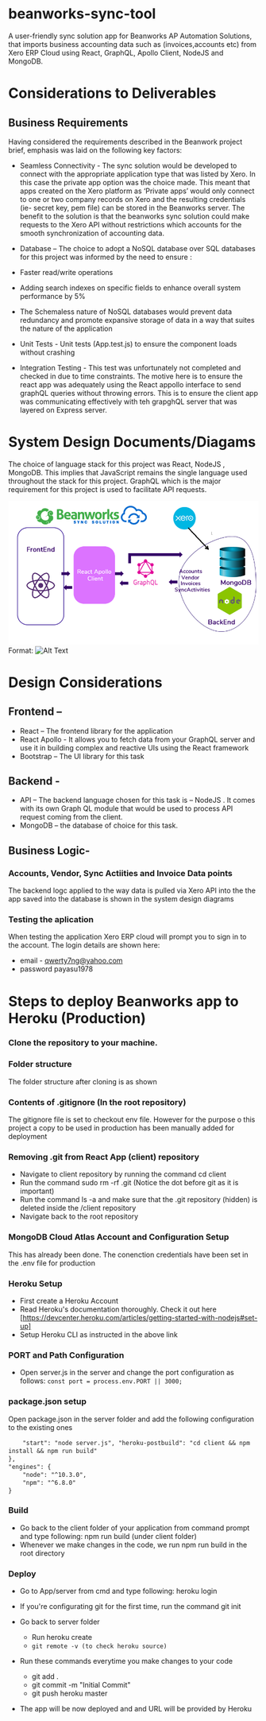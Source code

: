 # beanworks-sync-tool
A user-friendly sync solution app for Beanworks AP Automation Solutions, that imports business accounting data such as (invoices,accounts etc) from Xero ERP Cloud using React, GraphQL, Apollo Client, NodeJS and MongoDB.

# Considerations to Deliverables
## Business Requirements
Having considered the requirements described in the Beanwork  project brief, emphasis was laid on the following key factors:
* 	Seamless Connectivity - The sync solution would be developed to connect with the appropriate application type that was listed by Xero.  In this case the private app option was the choice made. This meant that apps created on the Xero platform as ‘Private apps’ would only connect to one or two  company records on Xero and the resulting credentials (ie- secret key, pem file) can be stored in the Beanworks server. The benefit to the solution is that the beanworks sync solution could make requests to the Xero API without restrictions which accounts for the smooth synchronization of accounting data.
* 	Database –  The choice to adopt a NoSQL database  over SQL databases for this project was informed by the need to ensure :
   *	Faster read/write operations 
   *	Adding search indexes on specific fields to enhance overall  system performance by 5%
   *	The  Schemaless nature of NoSQL databases would  prevent  data redundancy  and promote expansive storage of data in a way that suites the nature of the application
   
   *  Unit Tests - Unit tests (App.test.js) to ensure the component loads without crashing
   
   * Integration Testing - This test was unfortunately not completed and checked in due to time constraints. The motive here is to ensure the react app was adequately using the React appollo interface to send graphQL queries without throwing errors. This is to ensure the client app was communicating effectively with teh grapghQL server that was layered on Express server.


# System Design Documents/Diagams
The choice of language stack for this project was React, NodeJS , MongoDB. This implies that JavaScript remains the single language used throughout the stack for this project. GraphQL which is the major requirement for this project is used to facilitate API requests.


![System Design](/sys_diagram.png)
Format: ![Alt Text](url)

# Design Considerations
## Frontend – 
 * React – The frontend library for the application
 * React Apollo - It allows you to fetch data from your GraphQL server and use it in building complex and reactive UIs using the React framework
 * Bootstrap – The UI library for this task
## Backend - 
  *  API – The backend language chosen for this task is – NodeJS . It comes with its own Graph QL module that would be used to process API request coming from the client.
 *  MongoDB – the database of choice for this task.

## Business Logic- 

### Accounts, Vendor, Sync Actiities  and Invoice Data points
The backend logc applied to the way data is pulled via Xero API into the the app saved into the database is shown in the system design diagrams

### Testing the aplication
When testing the application Xero ERP cloud will prompt you to sign in to the account. The login details are shown here:
 * email - qwerty7ng@yahoo.com
 * password payasu1978


# Steps to deploy Beanworks app to Heroku (Production)
### Clone the repository to your machine.

### Folder structure
The folder structure after cloning is as shown

### Contents of .gitignore (In the root repository)
The gitignore file is set to checkout env file. However for the purpose o this project a copy to be used in production has been manually added for deployment

### Removing .git from React App (client) repository
* Navigate to client repository by running the command cd client
* Run the command sudo rm -rf .git (Notice the dot before git as it is important)
* Run the command ls -a and make sure that the .git repository (hidden) is deleted inside the /client repository
* Navigate back to the root repository

### MongoDB Cloud Atlas Account and Configuration Setup
This has already been done. The conenction credentials have been set in the .env file for production

### Heroku Setup
* First create a Heroku Account
* Read Heroku's documentation thoroughly. Check it out  here [https://devcenter.heroku.com/articles/getting-started-with-nodejs#set-up]
* Setup Heroku CLI as instructed in the above link

### PORT and Path Configuration
* Open server.js in the server and change the port configuration as follows:
``` const port = process.env.PORT || 3000; ```

### package.json setup
Open package.json in the server folder and add the following configuration to the existing ones
``` "scripts": {
    "start": "node server.js", "heroku-postbuild": "cd client && npm install && npm run build" 
}, 
"engines": {
    "node": "^10.3.0", 
    "npm": "^6.8.0" 
}
```

### Build
* Go back to the client folder of your application from command prompt and type following: npm run build (under client folder)
* Whenever we make changes in the code, we run npm run build in the root directory

### Deploy
* Go to App/server from cmd and type following: heroku login
* If you're configurating git for the first time, run the command git init
* Go back to server folder
   *  Run heroku create <appname>
   * ```git remote -v (to check heroku source)```
* Run these commands everytime you make changes to your code
    * git add .
    * git commit -m "Initial Commit"
    * git push heroku master
  
* The app will be now deployed and and URL will be provided by Heroku










